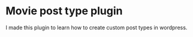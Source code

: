 # Movie post type plugin

I made this plugin to learn how to create custom post types in wordpress.
